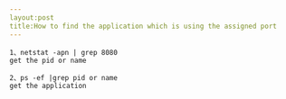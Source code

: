 ```yaml
---
layout:post
title:How to find the application which is using the assigned port
---
```


    1、netstat -apn | grep 8080
    get the pid or name

    2、ps -ef |grep pid or name
    get the application
